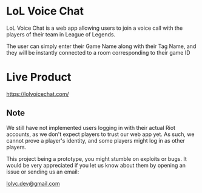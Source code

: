 # LoL Voice Chat

LoL Voice Chat is a web app allowing users to join a voice call with the players of their team in League of Legends.

The user can simply enter their Game Name along with their Tag Name, and they will be instantly connected to a room corresponding to their game ID

# Live Product

https://lolvoicechat.com/

## Note

We still have not implemented users logging in with their actual Riot accounts, as we don't expect players to trust our web app yet. As such, we cannot prove a player's identity, and some players might log in as other players.

This project being a prototype, you might stumble on exploits or bugs. It would be very appreciated if you let us know about them by opening an issue or sending us an email:

lolvc.dev@gmail.com
